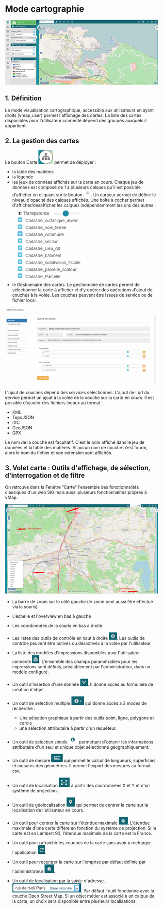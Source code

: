 # Mode cartographie

![](./images/mode_visualisation.png)

## 1. Définition

Le mode visualisation cartographique, accessible aux utilisateurs en
ayant droits (vmap_user) permet l'affichage des cartes. La liste des
cartes disponibles pour l'utilisateur connecté dépend des groupes
auxquels il appartient.

## 2. La gestion des cartes

Le bouton Carte ![](./images/bouton_carte.png) permet de déployer :
- la table des matières
- la légende
- les jeux de données affichés sur la carte en cours. Chaque jeu de données est composé de 1 à plusieurs calques qu'il est possible d'afficher en cliquant sur le bouton ![](./images/liste_calques.png). Un curseur permet de définir le niveau d'opacité des calques affichés. Une boîte à cocher permet d'afficher/désafficher les calques indépendamment les uns des autres : ![](./images/transparence_calques.png) 
- le Gestionnaire des cartes. Le gestionnaire de cartes permet de sélectionner la carte à afficher et d'y opérer des opérations d'ajout de couches à la volée. Les couches peuvent être issues de service ou de fichier local.

![](./images/gestionnaire_carte.png)

L'ajout de couches dépend des services sélectionnés. L'ajout de l'url du service permet un ajout à la volée de la couche sur la carte en cours.
Il est possible d'ajouter des fichiers locaux au format  :

- KML
- TopoJSON
- IGC
- GeoJSON
- GPX

Le nom de la couche est facultatif. C'est le nom affiché dans le jeu de données et la table des matières. Si aucun nom de couche n'est fourni, alors le nom du fichier et son extension sont affichés.



## 3. Volet carte : Outils d'affichage, de sélection, d'interrogation et de filtre


On retrouve dans la Fenêtre "Carte" l'ensemble des fonctionnalités
classiques d'un web SIG mais aussi plusieurs fonctionnalités propres à
vMap.

![](./images/outils.png)


-   La barre de zoom sur le côté gauche (le zoom peut aussi être effectué via la souris)
-   L'échelle et l'overview en bas à gauche
-   Les coordonnées de la souris en bas à droite
-   Les listes des outils de contrôle en haut à droite ![](./images/bouton_outils.png). Les outils de
    contrôle peuvent être activés ou désactivés à la volée par l'utilisateur
-   La liste des modèles d'impressions disponibles pour
    l'utilisateur connecté ![](./images/bouton_modele_impression.png). L'ensemble des champs paramétrables pour les
    impressions sont définis, préalablement par l'administrateur, dans un modèle configuré. 
-   Un outil d'insertion d'une donnée ![](./images/bouton_insertion.png). Il donne accès au formulaire de création d'objet. 
-   Un outil de sélection multiple ![](./images/bouton_selection_multi.png) qui donne accès a 2 modes de recherche :
    - Une sélection graphique à partir des outils point, ligne, polygone et cercle
    - une sélection attributaire à partir d'un requêteur. 

-   Un outil de sélection simple ![](./images/bouton_selection_simple.png)  permettant d'obtenir les informations attributaire d'un seul et unique objet sélectionné géographiquement.
-   Un outil de mesure ![](./images/bouton_mesure.png) qui permet le calcul de longueurs, superficies et mesures des géométries. Il permet l'export des mesures au format csv.
-   Un outil de localisation ![](./images/bouton_xy.png) à partir des coordonnées X et Y et d'un système de projection.
-   Un outil de géolocalisation ![](./images/bouton_geolocalisation.png) qui permet de centrer la carte sur la localisation de l'utilisateur en cours.
-   Un outil pour centrer la carte sur l'étendue maximale ![](./images/bouton_etendue_max.png). L'étendue maximale d'une carte diffère en fonction du système de projection. Si la carte est en Lambert 93, l'étendue maximale de la carte est la France.
-   Un outil pour rafraichir les couches de la carte sans avoir à recharger l'application ![](./images/refresh.png).
-   Un outil pour recentrer la carte sur l'emprise par défaut définie par l'administrateur ![](./images/emprise.png).
-   Un outil de localisation par la saisie d'adresse.  ![](./images/adresse.png). Par défaut l'outil fonctionne avec la couche Open Street Map. Si un objet métier est associé à un calque de la carte, un choix sera disponible entre plusieurs localisations.


